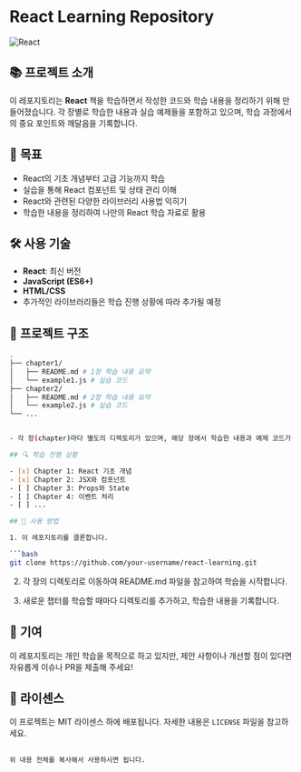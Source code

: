 
# React Learning Repository

![React](https://img.shields.io/badge/React-Learning-blue)

## 📚 프로젝트 소개

이 레포지토리는 **React** 책을 학습하면서 작성한 코드와 학습 내용을 정리하기 위해 만들어졌습니다. 각 장별로 학습한 내용과 실습 예제들을 포함하고 있으며, 학습 과정에서의 중요 포인트와 깨달음을 기록합니다.

## 🚀 목표

- React의 기초 개념부터 고급 기능까지 학습
- 실습을 통해 React 컴포넌트 및 상태 관리 이해
- React와 관련된 다양한 라이브러리 사용법 익히기
- 학습한 내용을 정리하여 나만의 React 학습 자료로 활용

## 🛠 사용 기술

- **React**: 최신 버전
- **JavaScript (ES6+)**
- **HTML/CSS**
- 추가적인 라이브러리들은 학습 진행 상황에 따라 추가될 예정

## 📂 프로젝트 구조

```bash
.
├── chapter1/
│   ├── README.md # 1장 학습 내용 요약
│   └── example1.js # 실습 코드
├── chapter2/
│   ├── README.md # 2장 학습 내용 요약
│   └── example2.js # 실습 코드
└── ...


- 각 장(chapter)마다 별도의 디렉토리가 있으며, 해당 장에서 학습한 내용과 예제 코드가 포함됩니다.

## 🔍 학습 진행 상황

- [x] Chapter 1: React 기초 개념
- [x] Chapter 2: JSX와 컴포넌트
- [ ] Chapter 3: Props와 State
- [ ] Chapter 4: 이벤트 처리
- [ ] ...

## 📝 사용 방법

1. 이 레포지토리를 클론합니다.

```bash
git clone https://github.com/your-username/react-learning.git
```

2. 각 장의 디렉토리로 이동하여 README.md 파일을 참고하여 학습을 시작합니다.

3. 새로운 챕터를 학습할 때마다 디렉토리를 추가하고, 학습한 내용을 기록합니다.

## 🤝 기여

이 레포지토리는 개인 학습을 목적으로 하고 있지만, 제안 사항이나 개선할 점이 있다면 자유롭게 이슈나 PR을 제출해 주세요!

## 📄 라이센스

이 프로젝트는 MIT 라이센스 하에 배포됩니다. 자세한 내용은 `LICENSE` 파일을 참고하세요.
```

위 내용 전체를 복사해서 사용하시면 됩니다.
